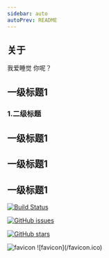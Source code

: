 ```yaml
---
sidebar: auto
autoPrev: README
---
```


## 关于

我爱睡觉 你呢？

## 一级标题1

### 1.二级标题
## 一级标题1
## 一级标题1
## 一级标题1
[![Build Status](https://www.travis-ci.org/cqy980831/VuePressBlog.svg?branch=master)](https://www.travis-ci.org/cqy980831/VuePressBlog)

[![GitHub issues](https://img.shields.io/github/issues/cqy980831/VuePressBlog)](https://github.com/cqy980831/VuePressBlog/issues)

[![GitHub stars](https://img.shields.io/github/stars/cqy980831/VuePressBlog)](https://github.com/cqy980831/VuePressBlog/stargazers)


<img :src="$withBase('/favicon.ico')" alt="favicon">
![favicon](/favicon.ico)